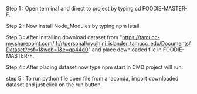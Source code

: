 Step 1 : Open terminal and direct to project by typing cd FOODIE-MASTER-F.

Step 2 : Now install Node_Modules by typing npm istall.

Step 3 : After installing download dataset from "https://tamucc-my.sharepoint.com/:f:/r/personal/nvujhini_islander_tamucc_edu/Documents/Dataset?csf=1&web=1&e=qp44d0" and place downloaded file in FOODIE-MASTER-F.

Step 4 : After placing dataset now type npm start in CMD project will run.

step 5 : To run python file open file from anaconda, import downloaded dataset and just click on the run button.

